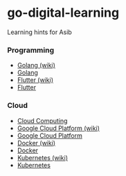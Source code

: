 # go-digital-learning
Learning hints for Asib

### Programming 

- [Golang (wiki)](https://en.wikipedia.org/wiki/Go_(programming_language))
- [Golang](https://golang.org/)
- [Flutter (wiki)](https://en.wikipedia.org/wiki/Flutter_(software))
- [Flutter](https://flutter.dev/)


### Cloud

- [Cloud Computing](https://en.wikipedia.org/wiki/Cloud_computing)
- [Google Cloud Platform (wiki)](https://en.wikipedia.org/wiki/Google_Cloud_Platform)
- [Google Cloud Platform](https://cloud.google.com/)
- [Docker (wiki)](https://en.wikipedia.org/wiki/Docker_(software))
- [Docker](https://www.docker.com/)
- [Kubernetes (wiki)](https://en.wikipedia.org/wiki/Kubernetes)
- [Kubernetes](https://kubernetes.io/)
